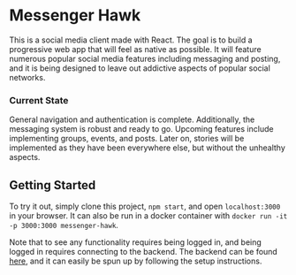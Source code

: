 # Messenger Hawk

This is a social media client made with React. The goal is to build a progressive web app that will feel as native as possible. It will feature numerous popular social media features including messaging and posting, and it is being designed to leave out addictive aspects of popular social networks.

### Current State
General navigation and authentication is complete. Additionally, the messaging system is robust and ready to go. Upcoming features include implementing groups, events, and posts. Later on, stories will be implemented as they have been everywhere else, but without the unhealthy aspects.

## Getting Started
To try it out, simply clone this project, `npm start`, and open `localhost:3000` in your browser. It can also be run in a docker container with `docker run -it -p 3000:3000 messenger-hawk`.

Note that to see any functionality requires being logged in, and being logged in requires connecting to the backend. The backend can be found [here](https://github.com/appdevjohn/Social-Network-Backend), and it can easily be spun up by following the setup instructions.